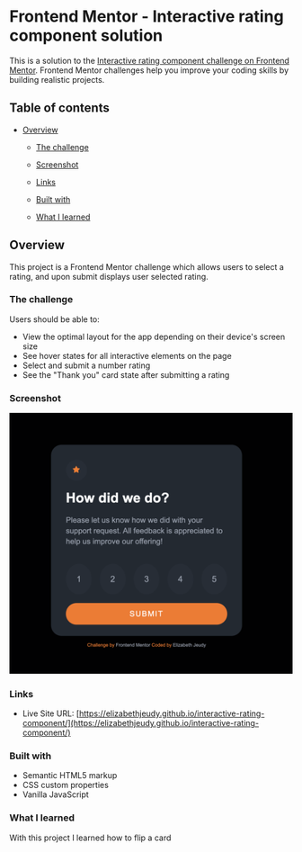 
# Frontend Mentor - Interactive rating component solution

This is a solution to the [Interactive rating component challenge on Frontend Mentor](https://www.frontendmentor.io/challenges/interactive-rating-component-koxpeBUmI). Frontend Mentor challenges help you improve your coding skills by building realistic projects.

## Table of contents

- [Overview](#overview)

  - [The challenge](#the-challenge)
  - [Screenshot](#screenshot)
  - [Links](#links)

  - [Built with](#built-with)
  - [What I learned](#what-i-learned)

## Overview

This project is a Frontend Mentor challenge which allows users to select a rating, and upon submit displays user selected rating.

### The challenge

Users should be able to:

- View the optimal layout for the app depending on their device's screen size
- See hover states for all interactive elements on the page
- Select and submit a number rating
- See the "Thank you" card state after submitting a rating

### Screenshot

![](./images/final-product.png)

### Links

- Live Site URL: [https://elizabethjeudy.github.io/interactive-rating-component/](https://elizabethjeudy.github.io/interactive-rating-component/)

### Built with

- Semantic HTML5 markup
- CSS custom properties
- Vanilla JavaScript

### What I learned

With this project I learned how to flip a card
